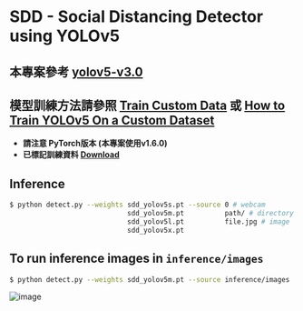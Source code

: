 # SDD - Social Distancing Detector using YOLOv5


## 本專案參考 [yolov5-v3.0](https://github.com/ultralytics/yolov5/releases/tag/v3.0)


## 模型訓練方法請參照 [Train Custom Data](https://github.com/ultralytics/yolov5/wiki/Train-Custom-Data) 或 [How to Train YOLOv5 On a Custom Dataset](https://blog.roboflow.com/how-to-train-yolov5-on-a-custom-dataset/)
- **請注意 PyTorch版本 (本專案使用v1.6.0)**
- **已標記訓練資料 [Download](https://drive.google.com/file/d/1OEbeqyI26DzSdgctYCRHIo1oYcNXEjh6/view?usp=sharing)**

## Inference
```bash
$ python detect.py --weights sdd_yolov5s.pt --source 0 # webcam
                             sdd_yolov5m.pt          path/ # directory
                             sdd_yolov5l.pt          file.jpg # image 
                             sdd_yolov5x.pt
```

## To run inference images in `inference/images`
```bash
$ python detect.py --weights sdd_yolov5m.pt --source inference/images
```
![image](https://user-images.githubusercontent.com/53622566/120078385-eeb5d280-c0e1-11eb-829e-5c7b6de5681a.png)
